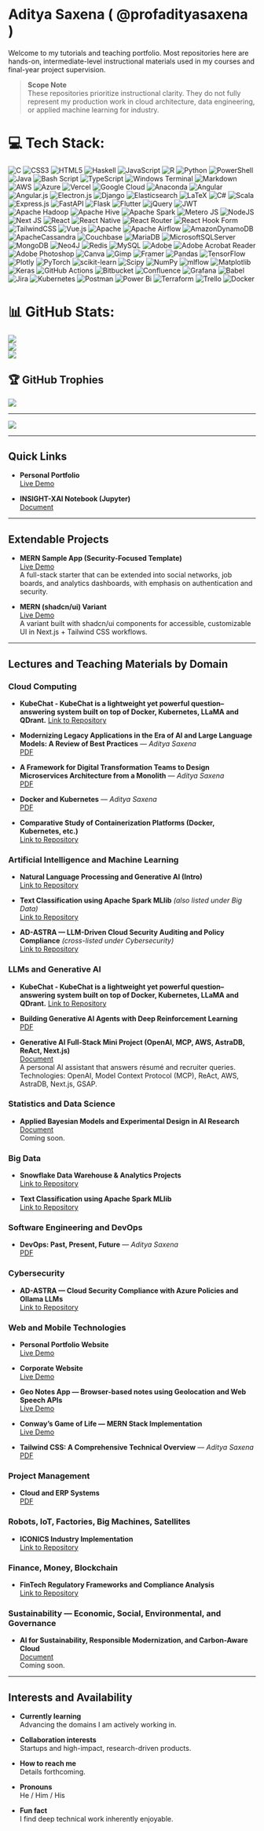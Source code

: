 # Aditya Saxena ( @profadityasaxena )

Welcome to my tutorials and teaching portfolio. Most repositories here are hands-on, intermediate-level instructional materials used in my courses and final-year project supervision.

> **Scope Note**  
> These repositories prioritize instructional clarity. They do not fully represent my production work in cloud architecture, data engineering, or applied machine learning for industry.


# 💻 Tech Stack:
![C](https://img.shields.io/badge/c-%2300599C.svg?style=for-the-badge&logo=c&logoColor=white) ![CSS3](https://img.shields.io/badge/css3-%231572B6.svg?style=for-the-badge&logo=css3&logoColor=white) ![HTML5](https://img.shields.io/badge/html5-%23E34F26.svg?style=for-the-badge&logo=html5&logoColor=white) ![Haskell](https://img.shields.io/badge/Haskell-5e5086?style=for-the-badge&logo=haskell&logoColor=white) ![JavaScript](https://img.shields.io/badge/javascript-%23323330.svg?style=for-the-badge&logo=javascript&logoColor=%23F7DF1E) ![R](https://img.shields.io/badge/r-%23276DC3.svg?style=for-the-badge&logo=r&logoColor=white) ![Python](https://img.shields.io/badge/python-3670A0?style=for-the-badge&logo=python&logoColor=ffdd54) ![PowerShell](https://img.shields.io/badge/PowerShell-%235391FE.svg?style=for-the-badge&logo=powershell&logoColor=white) ![Java](https://img.shields.io/badge/java-%23ED8B00.svg?style=for-the-badge&logo=openjdk&logoColor=white) ![Bash Script](https://img.shields.io/badge/bash_script-%23121011.svg?style=for-the-badge&logo=gnu-bash&logoColor=white) ![TypeScript](https://img.shields.io/badge/typescript-%23007ACC.svg?style=for-the-badge&logo=typescript&logoColor=white) ![Windows Terminal](https://img.shields.io/badge/Windows%20Terminal-%234D4D4D.svg?style=for-the-badge&logo=windows-terminal&logoColor=white) ![Markdown](https://img.shields.io/badge/markdown-%23000000.svg?style=for-the-badge&logo=markdown&logoColor=white) ![AWS](https://img.shields.io/badge/AWS-%23FF9900.svg?style=for-the-badge&logo=amazon-aws&logoColor=white) ![Azure](https://img.shields.io/badge/azure-%230072C6.svg?style=for-the-badge&logo=microsoftazure&logoColor=white) ![Vercel](https://img.shields.io/badge/vercel-%23000000.svg?style=for-the-badge&logo=vercel&logoColor=white) ![Google Cloud](https://img.shields.io/badge/GoogleCloud-%234285F4.svg?style=for-the-badge&logo=google-cloud&logoColor=white) ![Anaconda](https://img.shields.io/badge/Anaconda-%2344A833.svg?style=for-the-badge&logo=anaconda&logoColor=white) ![Angular](https://img.shields.io/badge/angular-%23DD0031.svg?style=for-the-badge&logo=angular&logoColor=white) ![Angular.js](https://img.shields.io/badge/angular.js-%23E23237.svg?style=for-the-badge&logo=angularjs&logoColor=white) ![Electron.js](https://img.shields.io/badge/Electron-191970?style=for-the-badge&logo=Electron&logoColor=white) ![Django](https://img.shields.io/badge/django-%23092E20.svg?style=for-the-badge&logo=django&logoColor=white) ![Elasticsearch](https://img.shields.io/badge/elasticsearch-%230377CC.svg?style=for-the-badge&logo=elasticsearch&logoColor=white) ![LaTeX](https://img.shields.io/badge/latex-%23008080.svg?style=for-the-badge&logo=latex&logoColor=white) ![C#](https://img.shields.io/badge/c%23-%23239120.svg?style=for-the-badge&logo=csharp&logoColor=white) ![Scala](https://img.shields.io/badge/scala-%23DC322F.svg?style=for-the-badge&logo=scala&logoColor=white) ![Express.js](https://img.shields.io/badge/express.js-%23404d59.svg?style=for-the-badge&logo=express&logoColor=%2361DAFB) ![FastAPI](https://img.shields.io/badge/FastAPI-005571?style=for-the-badge&logo=fastapi) ![Flask](https://img.shields.io/badge/flask-%23000.svg?style=for-the-badge&logo=flask&logoColor=white) ![Flutter](https://img.shields.io/badge/Flutter-%2302569B.svg?style=for-the-badge&logo=Flutter&logoColor=white) ![jQuery](https://img.shields.io/badge/jquery-%230769AD.svg?style=for-the-badge&logo=jquery&logoColor=white) ![JWT](https://img.shields.io/badge/JWT-black?style=for-the-badge&logo=JSON%20web%20tokens) ![Apache Hadoop](https://img.shields.io/badge/Apache%20Hadoop-66CCFF?style=for-the-badge&logo=apachehadoop&logoColor=black) ![Apache Hive](https://img.shields.io/badge/Apache%20Hive-FDEE21?style=for-the-badge&logo=apachehive&logoColor=black) ![Apache Spark](https://img.shields.io/badge/Apache%20Spark-FDEE21?style=for-the-badge&logo=apachespark&logoColor=black) ![Metero JS](https://img.shields.io/badge/meteorjs-%23d74c4c.svg?style=for-the-badge&logo=meteor&logoColor=white) ![NodeJS](https://img.shields.io/badge/node.js-6DA55F?style=for-the-badge&logo=node.js&logoColor=white) ![Next JS](https://img.shields.io/badge/Next-black?style=for-the-badge&logo=next.js&logoColor=white) ![React](https://img.shields.io/badge/react-%2320232a.svg?style=for-the-badge&logo=react&logoColor=%2361DAFB) ![React Native](https://img.shields.io/badge/react_native-%2320232a.svg?style=for-the-badge&logo=react&logoColor=%2361DAFB) ![React Router](https://img.shields.io/badge/React_Router-CA4245?style=for-the-badge&logo=react-router&logoColor=white) ![React Hook Form](https://img.shields.io/badge/React%20Hook%20Form-%23EC5990.svg?style=for-the-badge&logo=reacthookform&logoColor=white) ![TailwindCSS](https://img.shields.io/badge/tailwindcss-%2338B2AC.svg?style=for-the-badge&logo=tailwind-css&logoColor=white) ![Vue.js](https://img.shields.io/badge/vue.js-%2335495e.svg?style=for-the-badge&logo=vuedotjs&logoColor=%234FC08D) ![Apache](https://img.shields.io/badge/apache-%23D42029.svg?style=for-the-badge&logo=apache&logoColor=white) ![Apache Airflow](https://img.shields.io/badge/Apache%20Airflow-017CEE?style=for-the-badge&logo=Apache%20Airflow&logoColor=white) ![AmazonDynamoDB](https://img.shields.io/badge/Amazon%20DynamoDB-4053D6?style=for-the-badge&logo=Amazon%20DynamoDB&logoColor=white) ![ApacheCassandra](https://img.shields.io/badge/cassandra-%231287B1.svg?style=for-the-badge&logo=apache-cassandra&logoColor=white) ![Couchbase](https://img.shields.io/badge/Couchbase-EA2328?style=for-the-badge&logo=couchbase&logoColor=white) ![MariaDB](https://img.shields.io/badge/MariaDB-003545?style=for-the-badge&logo=mariadb&logoColor=white) ![MicrosoftSQLServer](https://img.shields.io/badge/Microsoft%20SQL%20Server-CC2927?style=for-the-badge&logo=microsoft%20sql%20server&logoColor=white) ![MongoDB](https://img.shields.io/badge/MongoDB-%234ea94b.svg?style=for-the-badge&logo=mongodb&logoColor=white) ![Neo4J](https://img.shields.io/badge/Neo4j-008CC1?style=for-the-badge&logo=neo4j&logoColor=white) ![Redis](https://img.shields.io/badge/redis-%23DD0031.svg?style=for-the-badge&logo=redis&logoColor=white) ![MySQL](https://img.shields.io/badge/mysql-4479A1.svg?style=for-the-badge&logo=mysql&logoColor=white) ![Adobe](https://img.shields.io/badge/adobe-%23FF0000.svg?style=for-the-badge&logo=adobe&logoColor=white) ![Adobe Acrobat Reader](https://img.shields.io/badge/Adobe%20Acrobat%20Reader-EC1C24.svg?style=for-the-badge&logo=Adobe%20Acrobat%20Reader&logoColor=white) ![Adobe Photoshop](https://img.shields.io/badge/adobe%20photoshop-%2331A8FF.svg?style=for-the-badge&logo=adobe%20photoshop&logoColor=white) ![Canva](https://img.shields.io/badge/Canva-%2300C4CC.svg?style=for-the-badge&logo=Canva&logoColor=white) ![Gimp](https://img.shields.io/badge/Gimp-657D8B?style=for-the-badge&logo=gimp&logoColor=FFFFFF) ![Framer](https://img.shields.io/badge/Framer-black?style=for-the-badge&logo=framer&logoColor=blue) ![Pandas](https://img.shields.io/badge/pandas-%23150458.svg?style=for-the-badge&logo=pandas&logoColor=white) ![TensorFlow](https://img.shields.io/badge/TensorFlow-%23FF6F00.svg?style=for-the-badge&logo=TensorFlow&logoColor=white) ![Plotly](https://img.shields.io/badge/Plotly-%233F4F75.svg?style=for-the-badge&logo=plotly&logoColor=white) ![PyTorch](https://img.shields.io/badge/PyTorch-%23EE4C2C.svg?style=for-the-badge&logo=PyTorch&logoColor=white) ![scikit-learn](https://img.shields.io/badge/scikit--learn-%23F7931E.svg?style=for-the-badge&logo=scikit-learn&logoColor=white) ![Scipy](https://img.shields.io/badge/SciPy-%230C55A5.svg?style=for-the-badge&logo=scipy&logoColor=%white) ![NumPy](https://img.shields.io/badge/numpy-%23013243.svg?style=for-the-badge&logo=numpy&logoColor=white) ![mlflow](https://img.shields.io/badge/mlflow-%23d9ead3.svg?style=for-the-badge&logo=numpy&logoColor=blue) ![Matplotlib](https://img.shields.io/badge/Matplotlib-%23ffffff.svg?style=for-the-badge&logo=Matplotlib&logoColor=black) ![Keras](https://img.shields.io/badge/Keras-%23D00000.svg?style=for-the-badge&logo=Keras&logoColor=white) ![GitHub Actions](https://img.shields.io/badge/github%20actions-%232671E5.svg?style=for-the-badge&logo=githubactions&logoColor=white) ![Bitbucket](https://img.shields.io/badge/bitbucket-%230047B3.svg?style=for-the-badge&logo=bitbucket&logoColor=white) ![Confluence](https://img.shields.io/badge/confluence-%23172BF4.svg?style=for-the-badge&logo=confluence&logoColor=white) ![Grafana](https://img.shields.io/badge/grafana-%23F46800.svg?style=for-the-badge&logo=grafana&logoColor=white) ![Babel](https://img.shields.io/badge/Babel-F9DC3e?style=for-the-badge&logo=babel&logoColor=black) ![Jira](https://img.shields.io/badge/jira-%230A0FFF.svg?style=for-the-badge&logo=jira&logoColor=white) ![Kubernetes](https://img.shields.io/badge/kubernetes-%23326ce5.svg?style=for-the-badge&logo=kubernetes&logoColor=white) ![Postman](https://img.shields.io/badge/Postman-FF6C37?style=for-the-badge&logo=postman&logoColor=white) ![Power Bi](https://img.shields.io/badge/power_bi-F2C811?style=for-the-badge&logo=powerbi&logoColor=black) ![Terraform](https://img.shields.io/badge/terraform-%235835CC.svg?style=for-the-badge&logo=terraform&logoColor=white) ![Trello](https://img.shields.io/badge/Trello-%23026AA7.svg?style=for-the-badge&logo=Trello&logoColor=white) ![Docker](https://img.shields.io/badge/docker-%230db7ed.svg?style=for-the-badge&logo=docker&logoColor=white)
# 📊 GitHub Stats:
![](https://github-readme-stats.vercel.app/api?username=profadityasaxena&theme=dark&hide_border=false&include_all_commits=false&count_private=false)<br/>
![](https://nirzak-streak-stats.vercel.app/?user=profadityasaxena&theme=dark&hide_border=false)<br/>
![](https://github-readme-stats.vercel.app/api/top-langs/?username=profadityasaxena&theme=dark&hide_border=false&include_all_commits=false&count_private=false&layout=compact)

## 🏆 GitHub Trophies
![](https://github-profile-trophy.vercel.app/?username=profadityasaxena&theme=onedark&no-frame=false&no-bg=true&margin-w=4)

---
[![](https://visitcount.itsvg.in/api?id=profadityasaxena&icon=0&color=0)](https://visitcount.itsvg.in)

---

## Quick Links

- **Personal Portfolio**  
  [Live Demo](https://www.adityasaxena.xyz)

- **INSIGHT-XAI Notebook (Jupyter)**  
  [Document](https://github.com/profadityasaxena/Labels-to-Latents/blob/main/implementation.ipynb)

---

## Extendable Projects

- **MERN Sample App (Security-Focused Template)**  
  [Live Demo](https://mern-full-stack-template.vercel.app/)  
  A full-stack starter that can be extended into social networks, job boards, and analytics dashboards, with emphasis on authentication and security.

- **MERN (shadcn/ui) Variant**  
  [Live Demo](https://mern-optimus.vercel.app/)  
  A variant built with shadcn/ui components for accessible, customizable UI in Next.js + Tailwind CSS workflows.

---

## Lectures and Teaching Materials by Domain

### Cloud Computing

- **KubeChat - KubeChat is a lightweight yet powerful question–answering system built on top of Docker, Kubernetes, LLaMA and QDrant.**
  [Link to Repository](https://github.com/profadityasaxena/KubeChat)

- **Modernizing Legacy Applications in the Era of AI and Large Language Models: A Review of Best Practices** — *Aditya Saxena*  
  [PDF](https://github.com/profadityasaxena/Cloud-Legacy-to-Modern/blob/main/Paper.pdf)

- **A Framework for Digital Transformation Teams to Design Microservices Architecture from a Monolith** — *Aditya Saxena*  
  [PDF](https://github.com/profadityasaxena/Cloud-Microservices/blob/main/Microservices.pdf)

- **Docker and Kubernetes** — *Aditya Saxena*  
  [PDF](https://github.com/profadityasaxena/docker_and_kubernetes/blob/main/Docker_and_Kubernetes.pdf)

- **Comparative Study of Containerization Platforms (Docker, Kubernetes, etc.)**  
  [Link to Repository](https://github.com/profadityasaxena/Containerization_Platforms)

### Artificial Intelligence and Machine Learning

- **Natural Language Processing and Generative AI (Intro)**  
  [Link to Repository](https://github.com/profadityasaxena/GenAI_IntroToGenAI)

- **Text Classification using Apache Spark MLlib** *(also listed under Big Data)*  
  [Link to Repository](https://github.com/profadityasaxena/Spark_TextClassificationusingMLlib)

- **AD-ASTRA — LLM-Driven Cloud Security Auditing and Policy Compliance** *(cross-listed under Cybersecurity)*  
  [Link to Repository](https://github.com/profadityasaxena?org=AD-ASTRA-AI-Enabled-Cloud-Compliance&year_list=1)

### LLMs and Generative AI
- **KubeChat - KubeChat is a lightweight yet powerful question–answering system built on top of Docker, Kubernetes, LLaMA and QDrant.**
  [Link to Repository](https://github.com/profadityasaxena/KubeChat)

- **Building Generative AI Agents with Deep Reinforcement Learning**  
  [PDF](https://github.com/profadityasaxena/Building_Generative_AI_Agents_with_Deep_Reinforcement_Learning/blob/main/Building_Generative_AI_Agents_with_Deep_Reinforcement_Learning.pdf)

- **Generative AI Full-Stack Mini Project (OpenAI, MCP, AWS, AstraDB, ReAct, Next.js)**  
  [Document](https://www.linkedin.com/feed/update/urn:li:activity:7332995403006566400/)  
  A personal AI assistant that answers résumé and recruiter queries. Technologies: OpenAI, Model Context Protocol (MCP), ReAct, AWS, AstraDB, Next.js, GSAP.

### Statistics and Data Science

- **Applied Bayesian Models and Experimental Design in AI Research**  
  [Document](#)  
  Coming soon.

### Big Data

- **Snowflake Data Warehouse & Analytics Projects**  
  [Link to Repository](https://github.com/profadityasaxena/Snowflake)

- **Text Classification using Apache Spark MLlib**  
  [Link to Repository](https://github.com/profadityasaxena/Spark_TextClassificationusingMLlib)

### Software Engineering and DevOps

- **DevOps: Past, Present, Future** — *Aditya Saxena*  
  [PDF](https://github.com/profadityasaxena/DevOps---Past-Present-Future/blob/main/DevOps%20-%20Past%2C%20Present%2C%20Future.pdf)

### Cybersecurity

- **AD-ASTRA — Cloud Security Compliance with Azure Policies and Ollama LLMs**  
  [Link to Repository](https://github.com/profadityasaxena?org=AD-ASTRA-AI-Enabled-Cloud-Compliance&year_list=1)

### Web and Mobile Technologies

- **Personal Portfolio Website**  
  [Live Demo](https://www.adityasaxena.xyz)

- **Corporate Website**  
  [Live Demo](https://www.dalisoft.in/)

- **Geo Notes App — Browser-based notes using Geolocation and Web Speech APIs**  
  [Live Demo](https://geo-notes-browser-api-tutorial.vercel.app/)

- **Conway’s Game of Life — MERN Stack Implementation**  
  [Live Demo](https://mern-conways-game-of-life-rn9y.vercel.app/)

- **Tailwind CSS: A Comprehensive Technical Overview** — *Aditya Saxena*  
  [PDF](https://github.com/profadityasaxena/WebDesign_Tailwind/blob/main/TailwindCSS.pdf)

### Project Management

- **Cloud and ERP Systems**  
  [PDF](https://github.com/profadityasaxena/ProjectManagement_Cloud_and_ERP/blob/main/Project_Mangement%20-%20Cloud_and_ERP.pdf)

### Robots, IoT, Factories, Big Machines, Satellites

- **ICONICS Industry Implementation**  
  [Link to Repository](https://github.com/profadityasaxena/ICONICS_Industry)

### Finance, Money, Blockchain

- **FinTech Regulatory Frameworks and Compliance Analysis**  
  [Link to Repository](https://github.com/profadityasaxena/Fintech_RegulatoryFramework)

### Sustainability — Economic, Social, Environmental, and Governance

- **AI for Sustainability, Responsible Modernization, and Carbon-Aware Cloud**  
  [Document](#)  
  Coming soon.

---

## Interests and Availability

- **Currently learning**  
  Advancing the domains I am actively working in.

- **Collaboration interests**  
  Startups and high-impact, research-driven products.

- **How to reach me**  
  Details forthcoming.

- **Pronouns**  
  He / Him / His

- **Fun fact**  
  I find deep technical work inherently enjoyable.

<!---
profadityasaxena/profadityasaxena is a special repository because its README.md (this file) appears on your GitHub profile.
You can click the Preview link to take a look at your changes.
--->


